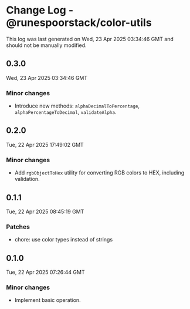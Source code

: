 # Change Log - @runespoorstack/color-utils

This log was last generated on Wed, 23 Apr 2025 03:34:46 GMT and should not be manually modified.

## 0.3.0
Wed, 23 Apr 2025 03:34:46 GMT

### Minor changes

- Introduce new methods: `alphaDecimalToPercentage`, `alphaPercentageToDecimal`, `validateAlpha`.

## 0.2.0
Tue, 22 Apr 2025 17:49:02 GMT

### Minor changes

- Add `rgbObjectToHex` utility for converting RGB colors to HEX, including validation.

## 0.1.1
Tue, 22 Apr 2025 08:45:19 GMT

### Patches

- chore: use color types instead of strings

## 0.1.0
Tue, 22 Apr 2025 07:26:44 GMT

### Minor changes

- Implement basic operation.

